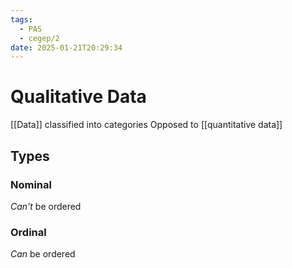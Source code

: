 ```yaml
---
tags:
  - PAS
  - cegep/2
date: 2025-01-21T20:29:34
---
```


# Qualitative Data

[[Data]] classified into categories
Opposed to [[quantitative data]]

## Types

### Nominal

*Can't* be ordered

### Ordinal

*Can* be ordered